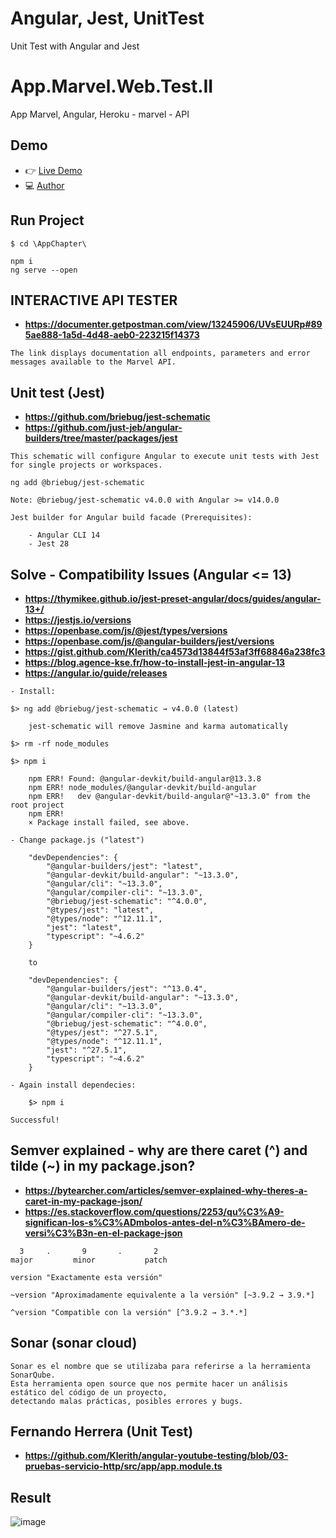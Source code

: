 # Angular, Jest, UnitTest
Unit Test with Angular and Jest

# App.Marvel.Web.Test.II
App Marvel, Angular, Heroku - marvel - API


## Demo

- :point_right: [Live Demo](https://test-geo-app-marvel.web.app/)
- :computer: [Author](https://github.com/GeovannyDias)


## Run Project

```
$ cd \AppChapter\

npm i
ng serve --open

```

## INTERACTIVE API TESTER

* **https://documenter.getpostman.com/view/13245906/UVsEUURp#895ae888-1a5d-4d48-aeb0-223215f14373**

```
The link displays documentation all endpoints, parameters and error messages available to the Marvel API.

```

## Unit test (Jest)

* **https://github.com/briebug/jest-schematic**
* **https://github.com/just-jeb/angular-builders/tree/master/packages/jest**


```
This schematic will configure Angular to execute unit tests with Jest for single projects or workspaces.

ng add @briebug/jest-schematic

Note: @briebug/jest-schematic v4.0.0 with Angular >= v14.0.0

Jest builder for Angular build facade (Prerequisites):

    - Angular CLI 14
    - Jest 28

```

## Solve - Compatibility Issues (Angular <= 13)

* **https://thymikee.github.io/jest-preset-angular/docs/guides/angular-13+/**
* **https://jestjs.io/versions**
* **https://openbase.com/js/@jest/types/versions**
* **https://openbase.com/js/@angular-builders/jest/versions**
* **https://gist.github.com/Klerith/ca4573d13844f53af3ff68846a238fc3**
* **https://blog.agence-kse.fr/how-to-install-jest-in-angular-13**
* **https://angular.io/guide/releases**

```
- Install:

$> ng add @briebug/jest-schematic → v4.0.0 (latest)
    
    jest-schematic will remove Jasmine and karma automatically

$> rm -rf node_modules

$> npm i

    npm ERR! Found: @angular-devkit/build-angular@13.3.8
    npm ERR! node_modules/@angular-devkit/build-angular
    npm ERR!   dev @angular-devkit/build-angular@"~13.3.0" from the root project
    npm ERR!
    × Package install failed, see above.

- Change package.js ("latest")

    "devDependencies": {
        "@angular-builders/jest": "latest",
        "@angular-devkit/build-angular": "~13.3.0",
        "@angular/cli": "~13.3.0",
        "@angular/compiler-cli": "~13.3.0",
        "@briebug/jest-schematic": "^4.0.0",
        "@types/jest": "latest",
        "@types/node": "^12.11.1",
        "jest": "latest",
        "typescript": "~4.6.2"
    }

    to

    "devDependencies": {
        "@angular-builders/jest": "^13.0.4",
        "@angular-devkit/build-angular": "~13.3.0",
        "@angular/cli": "~13.3.0",
        "@angular/compiler-cli": "~13.3.0",
        "@briebug/jest-schematic": "^4.0.0",
        "@types/jest": "^27.5.1",
        "@types/node": "^12.11.1",
        "jest": "^27.5.1",
        "typescript": "~4.6.2"
    }

- Again install dependecies:

    $> npm i

Successful!

```

## Semver explained - why are there caret (^) and tilde (~) in my package.json?

* **https://bytearcher.com/articles/semver-explained-why-theres-a-caret-in-my-package-json/**
* **https://es.stackoverflow.com/questions/2253/qu%C3%A9-significan-los-s%C3%ADmbolos-antes-del-n%C3%BAmero-de-versi%C3%B3n-en-el-package-json**

```
  3   	.   	9	    .	    2
major		  minor		      patch

version "Exactamente esta versión"

~version "Aproximadamente equivalente a la versión" [~3.9.2 → 3.9.*]

^version "Compatible con la versión" [^3.9.2 → 3.*.*]

```

## Sonar (sonar cloud)

```
Sonar es el nombre que se utilizaba para referirse a la herramienta SonarQube.
Esta herramienta open source que nos permite hacer un análisis estático del código de un proyecto,
detectando malas prácticas, posibles errores y bugs.
```

## Fernando Herrera (Unit Test)
* **https://github.com/Klerith/angular-youtube-testing/blob/03-pruebas-servicio-http/src/app/app.module.ts**



## Result

![image](https://user-images.githubusercontent.com/23192401/160305856-a2d15c63-eea7-4ff9-8d77-50ae1bedd7f2.png)

